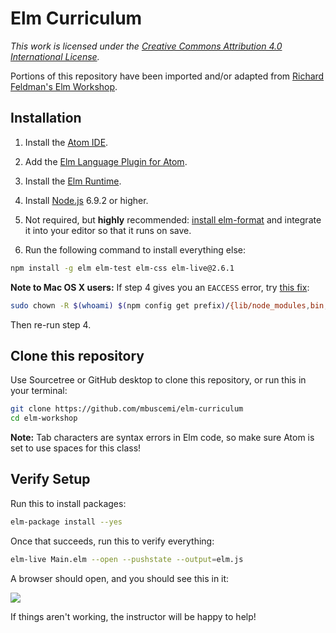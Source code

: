 # Elm Curriculum

<em>This work is licensed under the <a rel="license" href="http://creativecommons.org/licenses/by/4.0/">Creative Commons Attribution 4.0 International License</a>.</em>

Portions of this repository have been imported and/or adapted from [Richard Feldman's Elm Workshop](https://github.com/rtfeldman/elm-workshop).

## Installation

1. Install the [Atom IDE](https://atom.io/).

2. Add the [Elm Language Plugin for Atom](https://atom.io/packages/language-elm).

3. Install the [Elm Runtime](https://guide.elm-lang.org/install.html).

4. Install [Node.js](http://nodejs.org) 6.9.2 or higher.

5. Not required, but **highly** recommended: [install elm-format](https://github.com/avh4/elm-format#installation-) and integrate it into your editor so that it runs on save.

6. Run the following command to install everything else:

```bash
npm install -g elm elm-test elm-css elm-live@2.6.1
```

**Note to Mac OS X users:** If step 4 gives you an `EACCESS` error, try [this fix](https://docs.npmjs.com/getting-started/fixing-npm-permissions):

```bash
sudo chown -R $(whoami) $(npm config get prefix)/{lib/node_modules,bin,share}
```

Then re-run step 4.

## Clone this repository

Use Sourcetree or GitHub desktop to clone this repository, or run this in your terminal:

```bash
git clone https://github.com/mbuscemi/elm-curriculum
cd elm-workshop
```

**Note:** Tab characters are syntax errors in Elm code, so make sure Atom is set to use spaces for this class!

## Verify Setup

Run this to install packages:

```bash
elm-package install --yes
```

Once that succeeds, run this to verify everything:

```bash
elm-live Main.elm --open --pushstate --output=elm.js
```

A browser should open, and you should see this in it:

![](https://cloud.githubusercontent.com/assets/1094080/14227327/db89d3a0-f8af-11e5-8c37-c3e8afaa9d03.png)

If things aren't working, the instructor will be happy to help!

